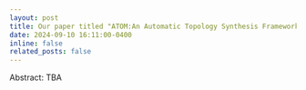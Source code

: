 ```yaml
---
layout: post
title: Our paper titled "ATOM:An Automatic Topology Synthesis Framework for Operational Amplifiers" has been accepted with 2024 TCAD!
date: 2024-09-10 16:11:00-0400
inline: false
related_posts: false
---
```

Abstract: TBA